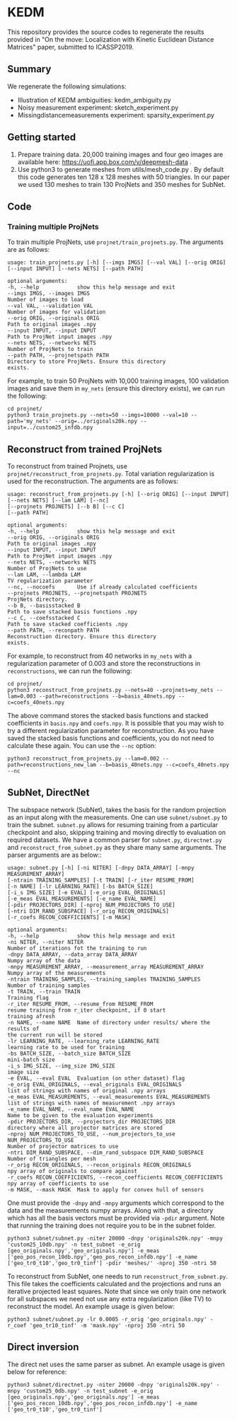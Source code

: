 # KEDM

This repository provides the source codes to regenerate the results provided in "On the move: Localization with Kinetic Euclidean Distance Matrices" paper, submitted to ICASSP2019.

## Summary
We regenerate the following simulations:
- Illustration of KEDM ambiguities: kedm_ambiguity.py
- Noisy measurement experiment: sketch_experiment.py
- Missingdistancemeasurements experiment: sparsity_experiment.py

## Getting started
1. Prepare training data. 20,000 training images and four geo images are available here: https://uofi.app.box.com/v/deepmesh-data .
2. Use python3 to generate meshes from utils/mesh_code.py . By default this code generates ten 128 x 128 meshes with 50 triangles. 
In our paper we used 130 meshes to train 130 ProjNets and 350 meshes for SubNet.

## Code

### Training multiple ProjNets
To train multiple ProjNets, use ```projnet/train_projnets.py```.
The arguments are as follows:
```console
usage: train_projnets.py [-h] [--imgs IMGS] [--val VAL] [--orig ORIG]
[--input INPUT] [--nets NETS] [--path PATH]

optional arguments:
-h, --help            show this help message and exit
--imgs IMGS, --images IMGS
Number of images to load
--val VAL, --validation VAL
Number of images for validation
--orig ORIG, --originals ORIG
Path to original images .npy
--input INPUT, --input INPUT
Path to ProjNet input images .npy
--nets NETS, --networks NETS
Number of ProjNets to train
--path PATH, --projnetspath PATH
Directory to store ProjNets. Ensure this directory
exists.

```

For example, to train 50 ProjNets with 10,000 training images, 100 validation images and save them in ```my_nets``` (ensure this directory exists), we can run the following:
``` console
cd projnet/
python3 train_projnets.py --nets=50 --imgs=10000 --val=10 --path='my_nets' --orig=../originals20k.npy --input=../custom25_infdb.npy
```

## Reconstruct from trained ProjNets
To reconstruct from trained Projnets, use ```projnet/reconstruct_from_projnets.py```. Total variation regularization is used for the reconstruction.
The arguments are as follows:
```console
usage: reconstruct_from_projnets.py [-h] [--orig ORIG] [--input INPUT]
[--nets NETS] [--lam LAM] [--nc]
[--projnets PROJNETS] [--b B] [--c C]
[--path PATH]

optional arguments:
-h, --help            show this help message and exit
--orig ORIG, --originals ORIG
Path to original images .npy
--input INPUT, --input INPUT
Path to ProjNet input images .npy
--nets NETS, --networks NETS
Number of ProjNets to use
--lam LAM, --lambda LAM
TV regularization parameter
--nc, --nocoefs       Use if already calculated coefficients
--projnets PROJNETS, --projnetspath PROJNETS
ProjNets directory.
--b B, --basisstacked B
Path to save stacked basis functions .npy
--c C, --coefsstacked C
Path to save stacked coefficients .npy
--path PATH, --reconpath PATH
Reconstruction directory. Ensure this directory
exists.
```

For example, to reconstruct from 40 networks in ```my_nets``` with a regularization parameter of 0.003 and store the reconstructions in ```reconstructions```, we can run the following:
```console
cd projnet/
python3 reconstruct_from_projnets.py --nets=40 --projnets=my_nets --lam=0.003 --path=reconstructions --b=basis_40nets.npy --c=coefs_40nets.npy
```

The above command stores the stacked basis functions and stacked coefficients in ```basis.npy``` and ```coefs.npy```.
It is possible that you may wish to try a different regularization parameter for reconstruction. 
As you have saved the stacked basis functions and coefficients, you do not need to calculate these again. You can use the ```--nc``` option:
```console
python3 reconstruct_from_projnets.py --lam=0.002 --path=reconstructions_new_lam --b=basis_40nets.npy --c=coefs_40nets.npy --nc
```
## SubNet, DirectNet

The subspace network (SubNet), takes the basis for the random projection as an input along with the measurements. One can use `subnet/subnet.py` to train the subnet. `subnet.py` allows for resuming training from a particular checkpoint and also, skipping training and moving directly to evaluation on required datasets. We have a common parser for `subnet.py`, `directnet.py` and `reconstruct_from_subnet.py` as they share many same arguments. The parser arguments are as below::

```console
usage: subnet.py [-h] [-ni NITER] [-dnpy DATA_ARRAY] [-mnpy MEASUREMENT_ARRAY]
[-ntrain TRAINING_SAMPLES] [-t TRAIN] [-r_iter RESUME_FROM]
[-n NAME] [-lr LEARNING_RATE] [-bs BATCH_SIZE]
[-i_s IMG_SIZE] [-e EVAL] [-e_orig EVAL_ORIGINALS]
[-e_meas EVAL_MEASUREMENTS] [-e_name EVAL_NAME]
[-pdir PROJECTORS_DIR] [-nproj NUM_PROJECTORS_TO_USE]
[-ntri DIM_RAND_SUBSPACE] [-r_orig RECON_ORIGINALS]
[-r_coefs RECON_COEFFICIENTS] [-m MASK]

optional arguments:
-h, --help            show this help message and exit
-ni NITER, --niter NITER
Number of iterations fot the training to run
-dnpy DATA_ARRAY, --data_array DATA_ARRAY
Numpy array of the data
-mnpy MEASUREMENT_ARRAY, --measurement_array MEASUREMENT_ARRAY
Numpy array of the measurements
-ntrain TRAINING_SAMPLES, --training_samples TRAINING_SAMPLES
Number of training samples
-t TRAIN, --train TRAIN
Training flag
-r_iter RESUME_FROM, --resume_from RESUME_FROM
resume training from r_iter checkpoint, if 0 start
training afresh
-n NAME, --name NAME  Name of directory under results/ where the results of
the current run will be stored
-lr LEARNING_RATE, --learning_rate LEARNING_RATE
learning rate to be used for training
-bs BATCH_SIZE, --batch_size BATCH_SIZE
mini-batch size
-i_s IMG_SIZE, --img_size IMG_SIZE
image size
-e EVAL, --eval EVAL  Evaluation (on other dataset) flag
-e_orig EVAL_ORIGINALS, --eval_originals EVAL_ORIGINALS
list of strings with names of original .npy arrays
-e_meas EVAL_MEASUREMENTS, --eval_measurements EVAL_MEASUREMENTS
list of strings with names of measurement .npy arrays
-e_name EVAL_NAME, --eval_name EVAL_NAME
Name to be given to the evaluation experiments
-pdir PROJECTORS_DIR, --projectors_dir PROJECTORS_DIR
directory where all projector matrices are stored
-nproj NUM_PROJECTORS_TO_USE, --num_projectors_to_use NUM_PROJECTORS_TO_USE
Number of projector matrices to use
-ntri DIM_RAND_SUBSPACE, --dim_rand_subspace DIM_RAND_SUBSPACE
Number of triangles per mesh
-r_orig RECON_ORIGINALS, --recon_originals RECON_ORIGINALS
npy array of originals to compare against
-r_coefs RECON_COEFFICIENTS, --recon_coefficients RECON_COEFFICIENTS
npy array of coefficients to use
-m MASK, --mask MASK  Mask to apply for convex hull of sensors

```

One must provide the `-dnpy` and `-mnpy` arguments which correspond to the data and the measurements numpy arrays. Along with that, a directory which has all the basis vectors must be provided via `-pdir` argument. Note that running the training does not require you to be in the subnet folder. 

```console
python3 subnet/subnet.py -niter 20000 -dnpy 'originals20k.npy' -mnpy 'custom25_10db.npy' -n test_subnet -e_orig [geo_originals.npy','geo_originals.npy'] -e_meas ['geo_pos_recon_10db.npy','geo_pos_recon_infdb.npy'] -e_name ['geo_tr0_t10','geo_tr0_tinf'] -pdir 'meshes/' -nproj 350 -ntri 50

```

To reconstruct from SubNet, one needs to run `reconstruct_from_subnet.py`. This file takes the coefficients calculated and the projections and runs an iterative projected least squares. Note that since we only train one network for all subspaces we need not use any extra regularization (like TV) to reconstruct the model. An example usage is given below:

```console
python3 subnet/subnet.py -lr 0.0005 -r_orig 'geo_originals.npy' -r_coef 'geo_tr10_tinf' -m 'mask.npy' -nproj 350 -ntri 50
```

## Direct inversion

The direct net uses the same parser as subnet. An example usage is given below for reference:

```console
python3 subnet/directnet.py -niter 20000 -dnpy 'originals20k.npy' -mnpy 'custom25_0db.npy' -n test_subnet -e_orig [geo_originals.npy','geo_originals.npy'] -e_meas ['geo_pos_recon_10db.npy','geo_pos_recon_infdb.npy'] -e_name ['geo_tr0_t10','geo_tr0_tinf']

```


